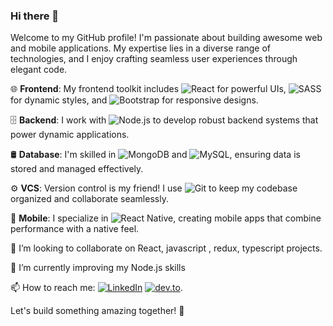### Hi there 👋
Welcome to my GitHub profile! I'm passionate about building awesome web and mobile applications. 
My expertise lies in a diverse range of technologies, and I enjoy crafting seamless user experiences through elegant code.

🌐 **Frontend**: My frontend toolkit includes ![React](https://img.shields.io/badge/-React-61DAFB?logo=react&logoColor=white&style=flat) for powerful UIs, ![SASS](https://img.shields.io/badge/-SASS-CC6699?logo=sass&logoColor=white&style=flat) for dynamic styles, and ![Bootstrap](https://img.shields.io/badge/-Bootstrap-563D7C?logo=bootstrap&logoColor=white&style=flat) for responsive designs.

🗄 **Backend**: I work with ![Node.js](https://img.shields.io/badge/-Node.js-339933?logo=node.js&logoColor=white&style=flat) to develop robust backend systems that power dynamic applications.

🛢 **Database**: I'm skilled in ![MongoDB](https://img.shields.io/badge/-MongoDB-47A248?logo=mongodb&logoColor=white&style=flat) and ![MySQL](https://img.shields.io/badge/-MySQL-4479A1?logo=mysql&logoColor=white&style=flat), ensuring data is stored and managed effectively.

⚙️ **VCS**: Version control is my friend! I use ![Git](https://img.shields.io/badge/-Git-F05032?logo=git&logoColor=white&style=flat) to keep my codebase organized and collaborate seamlessly.

📱 **Mobile**: I specialize in ![React Native](https://img.shields.io/badge/-React%20Native-61DAFB?logo=react&logoColor=white&style=flat), creating mobile apps that combine performance with a native feel.

👯 I’m looking to collaborate on React, javascript , redux, typescript projects.

🌱 I’m currently improving my Node.js skills

📫 How to reach me:
 [![LinkedIn](https://img.shields.io/badge/-LinkedIn-blue?style=flat&logo=linkedin&logoColor=white)](https://www.linkedin.com/in/madhavi-rupesh-gaikwad-17b0a015)
 [![dev.to](https://img.shields.io/badge/-dev.to-black?style=flat&logo=dev.to&logoColor=white)](https://dev.to/madhavigaikwad).

Let's build something amazing together! 🚀

